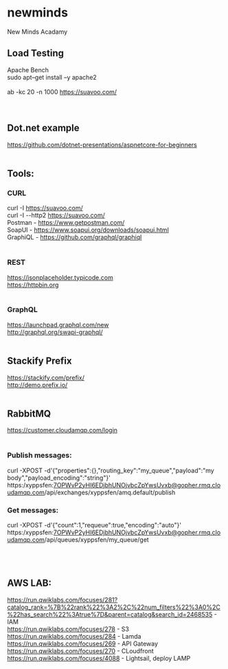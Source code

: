 # newminds
New Minds Acadamy

## Load Testing
Apache Bench <br>
sudo apt–get install –y apache2<br>
<br>
ab -kc 20 -n 1000 https://suavoo.com/ <br>
<br>
<br>
## Dot.net example
https://github.com/dotnet-presentations/aspnetcore-for-beginners <br>
<br>
## Tools:
### CURL <br>
curl -I https://suavoo.com/ <br>
curl -I --http2 https://suavoo.com/ <br>
Postman - https://www.getpostman.com/ <br>
SoapUI - https://www.soapui.org/downloads/soapui.html <br>
GraphiQL - https://github.com/graphql/graphiql <br>
 <br>
### REST
https://jsonplaceholder.typicode.com <br>
https://httpbin.org <br>
 <br>
### GraphQL <br>
https://launchpad.graphql.com/new <br>
http://graphql.org/swapi-graphql/ <br>
 <br>
## Stackify Prefix
https://stackify.com/prefix/ <br>
http://demo.prefix.io/ <br>
 <br>
## RabbitMQ
https://customer.cloudamqp.com/login <br>
 <br>
### Publish messages:
curl -XPOST -d'{"properties":{},"routing_key":"my_queue","payload":"my body","payload_encoding":"string"}' https:/xyppsfen:7OPWvP2yHI6EDjbhUNOjvbcZpYwsUvxb@gopher.rmq.cloudamqp.com/api/exchanges/xyppsfen/amq.default/publish
 <br>
### Get messages:
curl -XPOST -d'{"count":1,"requeue":true,"encoding":"auto"}' https:/xyppsfen:7OPWvP2yHI6EDjbhUNOjvbcZpYwsUvxb@gopher.rmq.cloudamqp.com/api/queues/xyppsfen/my_queue/get <br>
 <br>
 <br>
 <br>
## AWS LAB:
https://run.qwiklabs.com/focuses/281?catalog_rank=%7B%22rank%22%3A2%2C%22num_filters%22%3A0%2C%22has_search%22%3Atrue%7D&parent=catalog&search_id=2468535  - IAM <br>
https://run.qwiklabs.com/focuses/278  - S3 <br>
https://run.qwiklabs.com/focuses/284  - Lamda <br>
https://run.qwiklabs.com/focuses/269  - API Gateway <br>
https://run.qwiklabs.com/focuses/270  - CLoudfront <br>
https://run.qwiklabs.com/focuses/4088 - Lightsail, deploy LAMP <br>


